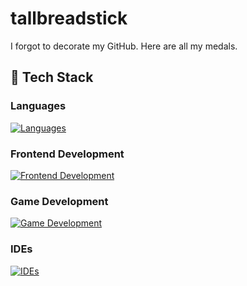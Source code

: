 # tallbreadstick

I forgot to decorate my GitHub. Here are all my medals.

## 🚀 Tech Stack

<p align="center">

  ### Languages
  [![Languages](https://skillicons.dev/icons?i=java,javascript,rust)](https://skillicons.dev)

  ### Frontend Development
  [![Frontend Development](https://skillicons.dev/icons?i=solidjs,tauri)](https://skillicons.dev)

  ### Game Development
  [![Game Development](https://skillicons.dev/icons?i=godot,bevy)](https://skillicons.dev)

  ### IDEs
  [![IDEs](https://skillicons.dev/icons?i=idea,vscode)](https://skillicons.dev)
  
</p>


<!---
damascussteel21/damascussteel21 is a ✨ special ✨ repository because its `README.md` (this file) appears on your GitHub profile.
You can click the Preview link to take a look at your changes.
--->
